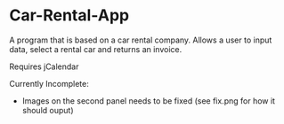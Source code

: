 # Car-Rental-App
A program that is based on a car rental company. Allows a user to input data, select a rental car and returns an invoice.

Requires jCalendar

Currently Incomplete:
- Images on the second panel needs to be fixed (see fix.png for how it should ouput)

